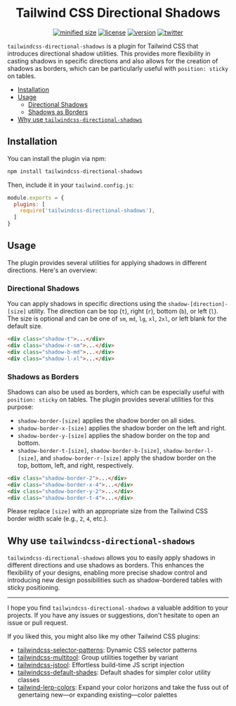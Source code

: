 <h1 align="center">Tailwind CSS Directional Shadows</h1>

<div align="center">

[![minified size](https://img.shields.io/bundlephobia/min/tailwindcss-directional-shadows)](https://bundlephobia.com/package/tailwindcss-directional-shadows)
[![license](https://img.shields.io/github/license/brandonmcconnell/tailwindcss-directional-shadows?label=license)](https://github.com/brandonmcconnell/tailwindcss-directional-shadows/blob/main/LICENSE)
[![version](https://img.shields.io/npm/v/tailwindcss-directional-shadows)](https://www.npmjs.com/package/tailwindcss-directional-shadows)
[![twitter](https://img.shields.io/twitter/follow/branmcconnell)](https://twitter.com/branmcconnell)

</div>

`tailwindcss-directional-shadows` is a plugin for Tailwind CSS that introduces directional shadow utilities. This provides more flexibility in casting shadows in specific directions and also allows for the creation of shadows as borders, which can be particularly useful with `position: sticky` on tables.

- [Installation](#installation)
- [Usage](#usage)
  - [Directional Shadows](#directional-shadows)
  - [Shadows as Borders](#shadows-as-borders)
- [Why use `tailwindcss-directional-shadows`](#why-use-tailwindcss-directional-shadows)

## Installation

You can install the plugin via npm:

```bash
npm install tailwindcss-directional-shadows
```

Then, include it in your `tailwind.config.js`:

```js
module.exports = {
  plugins: [
    require('tailwindcss-directional-shadows'),
  ]
}
```

## Usage

The plugin provides several utilities for applying shadows in different directions. Here's an overview:

### Directional Shadows

You can apply shadows in specific directions using the `shadow-[direction]-[size]` utility. The direction can be top (`t`), right (`r`), bottom (`b`), or left (`l`). The size is optional and can be one of `sm`, `md`, `lg`, `xl`, `2xl`, or left blank for the default size.

```html
<div class="shadow-t">...</div>
<div class="shadow-r-sm">...</div>
<div class="shadow-b-md">...</div>
<div class="shadow-l-xl">...</div>
```

### Shadows as Borders

Shadows can also be used as borders, which can be especially useful with `position: sticky` on tables. The plugin provides several utilities for this purpose:

- `shadow-border-[size]` applies the shadow border on all sides.
- `shadow-border-x-[size]` applies the shadow border on the left and right.
- `shadow-border-y-[size]` applies the shadow border on the top and bottom.
- `shadow-border-t-[size]`, `shadow-border-b-[size]`, `shadow-border-l-[size]`, and `shadow-border-r-[size]` apply the shadow border on the top, bottom, left, and right, respectively.

```html
<div class="shadow-border-2">...</div>
<div class="shadow-border-x-4">...</div>
<div class="shadow-border-y-2">...</div>
<div class="shadow-border-t-4">...</div>
```

Please replace `[size]` with an appropriate size from the Tailwind CSS border width scale (e.g., `2`, `4`, etc.).

## Why use `tailwindcss-directional-shadows`

`tailwindcss-directional-shadows` allows you to easily apply shadows in different directions and use shadows as borders. This enhances the flexibility of your designs, enabling more precise shadow control and introducing new design possibilities such as shadow-bordered tables with sticky positioning.

---

I hope you find `tailwindcss-directional-shadows` a valuable addition to your projects. If you have any issues or suggestions, don't hesitate to open an issue or pull request.

If you liked this, you might also like my other Tailwind CSS plugins:
* [tailwindcss-selector-patterns](https://github.com/brandonmcconnell/tailwindcss-selector-patterns): Dynamic CSS selector patterns
* [tailwindcss-multitool](https://github.com/brandonmcconnell/tailwindcss-multitool): Group utilities together by variant
* [tailwindcss-jstool](https://github.com/brandonmcconnell/tailwindcss-jstool): Effortless build-time JS script injection
* [tailwindcss-default-shades](https://github.com/brandonmcconnell/tailwindcss-default-shades): Default shades for simpler color utility classes
* [tailwind-lerp-colors](https://github.com/brandonmcconnell/tailwind-lerp-colors): Expand your color horizons and take the fuss out of genertaing new—or expanding existing—color palettes
